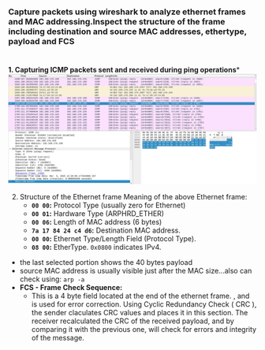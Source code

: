 ### Capture packets using wireshark to analyze ethernet frames and MAC addressing.Inspect the structure of the frame including destination and source MAC addresses, ethertype, payload and FCS
#



**1. Capturing ICMP packets sent and received during ping operations***
	![](./img/Pasted%20image%2020250309123344.webp)


2. Structure of the Ethernet frame
Meaning of the above Ethernet frame:
	- **`00 00`:** Protocol Type (usually zero for Ethernet)
	- **`00 01`:** Hardware Type (ARPHRD_ETHER)
	- **`00 06`:** Length of MAC address (6 bytes)
	- **`7a 17 84 24 c4 d6`:** Destination MAC address. 
	- **`00 00`:** Ethernet Type/Length Field (Protocol Type).      
	- **`08 00`:** EtherType. `0x0800` indicates IPv4.
- the last selected portion shows the 40 bytes payload
- source MAC address is usually visible just after the MAC size...also can check using:
	`arp -a`
- **FCS - Frame Check Sequence:**
	- This is a 4 byte field located at the end of the ethernet frame. , and is used for error correction. Using Cyclic Redundancy Check ( CRC ), the sender claculates CRC values and places it in this section. The receiver recalculated the CRC of the received payload, and by comparing it with the previous one, will check for errors and integrity of the message.
